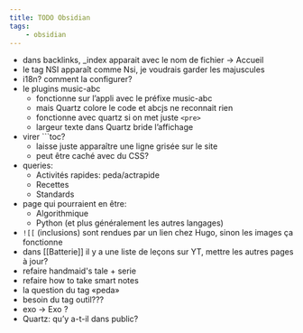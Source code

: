 ```yaml
---
title: TODO Obsidian
tags:
    - obsidian
---
```


- dans backlinks, \_index apparait avec le nom de fichier -> Accueil
- le tag NSI apparaît comme Nsi, je voudrais garder les majuscules
- i18n? comment la configurer?
- le plugins music-abc
  - fonctionne sur l’appli avec le préfixe music-abc
  - mais Quartz colore le code et abcjs ne reconnait rien
  - fonctionne avec quartz si on met juste `<pre>`
  - largeur texte dans Quartz bride l’affichage
- virer ```toc?
  - laisse juste apparaître une ligne grisée sur le site
  - peut être caché avec du CSS?
- queries:
  - Activités rapides: peda/actrapide
  - Recettes
  - Standards
- page qui pourraient en être:
  - Algorithmique
  - Python (et plus généralement les autres langages)
- `![[` (inclusions) sont rendues par un lien chez Hugo,
  sinon les images ça fonctionne
- dans [[Batterie]] il y a une liste de leçons sur YT,
  mettre les autres pages à jour?
- refaire handmaid's tale + serie
- refaire how to take smart notes
- la question du tag «peda»
- besoin du tag outil???
- exo -> Exo ?
- Quartz: qu’y a-t-il dans public?

